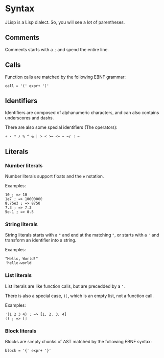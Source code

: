 # Syntax

JLisp is a Lisp dialect. So, you will see a lot of parentheses.

## Comments

Comments starts with a `;` and spend the entire line.

## Calls

Function calls are matched by the following EBNF grammar:

    call = '(' expr+ ')'

## Identifiers

Identifiers are composed of alphanumeric characters, and can also contains underscores and dashs.

There are also some special identifiers (The operators):

    + - * / % ^ & | > < >= <= = =/ ! ~

## Literals

### Number literals

Number literals support floats and the `e` notation.

Examples:

    10 ; => 10
    1e7 ; => 10000000
    8.75e3 ; => 8750
    7.3 ; => 7.3
    5e-1 ; => 0.5

### String literals

String literals starts with a `"` and end at the matching `"`, or starts with a `'` and transform an identifier into a string.

Examples:

    "Hello, World!"
    'hello-world

### List literals

List literals are like function calls, but are precedded by a `'`.

There is also a special case, `()`, which is an empty list, not a function call.

Examples:

    '(1 2 3 4) ; => [1, 2, 3, 4]
    () ; => []

### Block literals

Blocks are simply chunks of AST matched by the following EBNF syntax:

    block = '{' expr+ '}'
